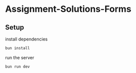 # Assignment-Solutions-Forms

## Setup

install dependencies

```bash
bun install
```

run the server

```bash
bun run dev
```
